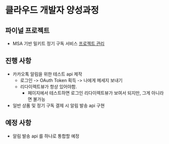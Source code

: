 # 클라우드 개발자 양성과정

## 파이널 프로젝트
* MSA 기반 밀키트 정기 구독 서비스
[프로젝트 관리](https://namgonkim.notion.site/47bfeec7e6d04f23961e515b5d9d2b7a)

## 진행 사항
* 카카오톡 알림을 위한 테스트 api 제작
    * 로그인 -> OAuth Token 획득 -> 나에게 메세지 보내기
    * 리다이렉트뷰가 항상 있어야함.
        * 페이지에서 테스트하면 로그인 리다이렉트뷰가 보여서 되지만, 그게 아니라면 불가능
* 일반 상품 및 정기 구독 결제 시 알림 발송 api 구현

## 예정 사항
* 알림 발송 api 를 하나로 통합할 예정